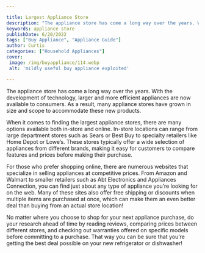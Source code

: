 ```yaml
---

title: Largest Appliance Store
description: "The appliance store has come a long way over the years. With the development of technology, larger and more efficient appliances a...learn about it in this post"
keywords: appliance store
publishDate: 6/20/2022
tags: ["Buy Appliance", "Appliance Guide"]
author: Curtis
categories: ["Household Appliances"]
cover: 
 image: /img/buyappliance/114.webp
 alt: 'mildly useful buy appliance exploited'

---
```


The appliance store has come a long way over the years. With the development of technology, larger and more efficient appliances are now available to consumers. As a result, many appliance stores have grown in size and scope to accommodate these new products.

When it comes to finding the largest appliance stores, there are many options available both in-store and online. In-store locations can range from large department stores such as Sears or Best Buy to specialty retailers like Home Depot or Lowe’s. These stores typically offer a wide selection of appliances from different brands, making it easy for customers to compare features and prices before making their purchase. 

For those who prefer shopping online, there are numerous websites that specialize in selling appliances at competitive prices. From Amazon and Walmart to smaller retailers such as Abt Electronics and Appliances Connection, you can find just about any type of appliance you’re looking for on the web. Many of these sites also offer free shipping or discounts when multiple items are purchased at once, which can make them an even better deal than buying from an actual store location! 

No matter where you choose to shop for your next appliance purchase, do your research ahead of time by reading reviews, comparing prices between different stores, and checking out warranties offered on specific models before committing to a purchase. That way you can be sure that you’re getting the best deal possible on your new refrigerator or dishwasher!

